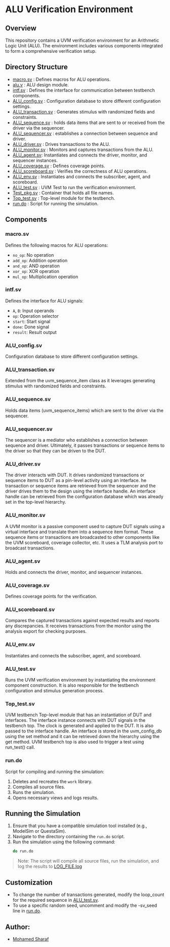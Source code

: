 # ALU Verification Environment

## Overview
This repository contains a UVM verification environment for an Arithmetic Logic Unit (ALU). The environment includes various components integrated to form a comprehensive verification setup.

## Directory Structure
- [macro.sv](./macro.sv) : Defines macros for ALU operations.
- [alu.v](./alu.v) : ALU design module.
- [intf.sv](./intf.sv) : Defines the interface for communication between testbench components.
- [ALU_config.sv](./ALU_config.sv) : Configuration database to store different configuration settings.
- [ALU_transaction.sv](./ALU_transaction.sv) : Generates stimulus with randomized fields and constraints.
- [ALU_sequence.sv](./ALU_sequence.sv) : holds data items that are sent to or received from the driver via the sequencer.
- [ALU_sequencer.sv](./ALU_sequencer.sv) : establishes a connection between sequence and driver.
- [ALU_driver.sv](./ALU_driver.sv) : Drives transactions to the ALU.
- [ALU_monitor.sv](./ALU_monitor.sv) : Monitors and captures transactions from the ALU.
- [ALU_agent.sv](./ALU_agent.sv): Instantiates and connects the driver, monitor, and sequencer instances.
- [ALU_coverage.sv](./ALU_coverage.sv) : Defines coverage points.
- [ALU_scoreboard.sv](./ALU_scoreboard.sv) : Verifies the correctness of ALU operations.
- [ALU_env.sv](./ALU_env.sv) : Instantiates and connects the subscriber, agent, and scoreboard.
- [ALU_test.sv](./ALU_test.sv) : UVM Test to run the verification environment.
- [Test_pkg.sv](./Test_pkg.sv) : Container that holds all file names.
- [Top_test.sv](./Top_test.sv) : Top-level module for the testbench.
- [run.do](./run.do) : Script for running the simulation.

## Components

### macro.sv
Defines the following macros for ALU operations:
- `no_op`: No operation
- `add_op`: Addition operation
- `and_op`: AND operation
- `xor_op`: XOR operation
- `mul_op`: Multiplication operation

### intf.sv
Defines the interface for ALU signals:
- `A`, `B`: Input operands
- `op`: Operation selector
- `start`: Start signal
- `done`: Done signal
- `result`: Result output

### ALU_config.sv
Configuration database to store different configuration settings. 

### ALU_transaction.sv
Extended from the uvm_sequence_item class as it leverages generating stimulus with randomized fields and constraints.

### ALU_sequence.sv
Holds data items (uvm_sequence_items) which are sent to the driver via the sequencer.

### ALU_sequencer.sv
The sequencer is a mediator who establishes a connection between sequence and driver. Ultimately, it passes transactions or sequence items to the driver so that they can be driven to the DUT.

### ALU_driver.sv
The driver interacts with DUT. It drives randomized transactions or sequence items to DUT as a pin-level activity using an interface. he transaction or sequence items are retrieved from the sequencer and the driver drives them to the design using the interface handle. An interface handle can be retrieved from the configuration database which was already set in the top-level hierarchy.

### ALU_monitor.sv
A UVM monitor is a passive component used to capture DUT signals using a virtual interface and translate them into a sequence item format. These sequence items or transactions are broadcasted to other components like the UVM scoreboard, coverage collector, etc. It uses a TLM analysis port to broadcast transactions.

### ALU_agent.sv
Holds and connects the driver, monitor, and sequencer instances.

### ALU_coverage.sv
Defines coverage points for the verification.

### ALU_scoreboard.sv
Compares the captured transactions against expected results and reports any discrepancies. It receives transactions from the monitor using the analysis export for checking purposes.

### ALU_env.sv
Instantiates and connects the subscriber, agent, and scoreboard.

### ALU_test.sv
Runs the UVM verification environment by instantiating the environment component construction. It is also responsible for the testbench configuration and stimulus generation process.

### Top_test.sv
UVM testbench Top-level module that  has an instantiation of DUT and interfaces. The interface instance connects with DUT signals in the testbench top. The clock is generated and applied to the DUT. It is also passed to the interface handle. An interface is stored in the uvm_config_db using the set method and it can be retrieved down the hierarchy using the get method. UVM testbench top is also used to trigger a test using run_test() call.

### run.do
Script for compiling and running the simulation:
1. Deletes and recreates the `work` library.
2. Compiles all source files.
3. Runs the simulation.
4. Opens necessary views and logs results.

## Running the Simulation

1. Ensure that you have a compatible simulation tool installed (e.g., ModelSim or QuestaSim).
2. Navigate to the directory containing the `run.do` script.
3. Run the simulation using the following command:
   ```bash
   do run.do
   ```

> Note: The script will compile all source files, run the simulation, and log the results to [LOG_FILE.log](./LOG_FILE.log)

## Customization
- To change the number of transactions generated, modify the loop_count for the required sequence in [ALU_test.sv](./ALU_test.sv).
- To use a specific random seed, uncomment and modify the -sv_seed line in [run.do](./run.do).

## Author:
- [Mohamed Sharaf](sharafm823@gmail.com)



